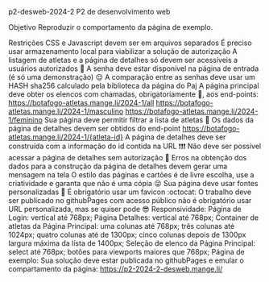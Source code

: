 p2-desweb-2024-2
P2 de desenvolvimento web

Objetivo
Reproduzir o comportamento da página de exemplo.

Restrições
CSS e Javascript devem ser em arquivos separados
É preciso usar armazenamento local para viabilizar a solução de autorização
A listagem de atletas e a página de detalhes só devem ser acessíveis a usuários autorizados 👀
A senha deve estar disponível na página de entrada (é só uma demonstração) 😌
A comparação entre as senhas deve usar um HASH sha256 calculado pela biblioteca da página do Paj
A página principal deve obter os elencos com chamadas, obrigatoriamente 👮, aos end-points:
https://botafogo-atletas.mange.li/2024-1/all
https://botafogo-atletas.mange.li/2024-1/masculino
https://botafogo-atletas.mange.li/2024-1/feminino
Sua página deve permitir filtrar a lista de atletas 🤨
Os dados da página de detalhes devem ser obtidos do end-point https://botafogo-atletas.mange.li/2024-1/{atleta-id}
A página de detalhes deve ser construída com a informação do id contida na URL ❗❗❗
Não deve ser possível acessar a página de detalhes sem autorização 🛑
Erros na obtenção dos dados para a construção da página de detalhes devem gerar uma mensagem na tela
O estilo das páginas e cartões é de livre escolha, use a criatividade e garanta que não é uma cópia 😜
Sua página deve usar fontes personalizadas 🦄
É obrigatório usar um favicon :octocat:
O trabalho deve ser publicado no githubPages com acesso público
não é obrigatório usar URL personalizada, mas se quiser pode 😎
Responsividade:
Página de Login:
vertical até 768px;
Página Detalhes:
vertical até 768px;
Container de atletas da Página Principal:
uma colunas até 768px;
três colunas até 1024px;
quatro colunas até de 1300px;
cinco colunas depois de 1300px
largura máxima da lista de 1400px;
Seleção de elenco da Página Principal:
select até 768px;
botões para viewports maiores que 768px;
Página de exemplo:
Sua solução deve estar publicada no githubPages e emular o compartamento da página: https://p2-2024-2-desweb.mange.li/
